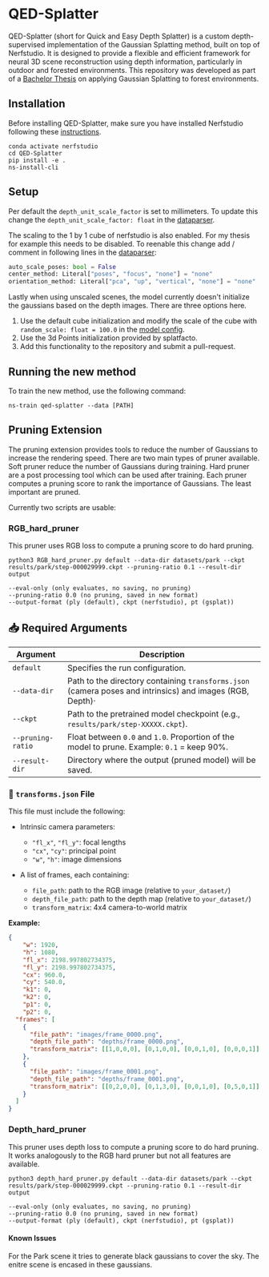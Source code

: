# QED-Splatter
QED-Splatter (short for Quick and Easy Depth Splatter) is a custom depth-supervised implementation of the Gaussian Splatting method, built on top of Nerfstudio. 
It is designed to provide a flexible and efficient framework for neural 3D scene reconstruction using depth information, particularly in outdoor and forested environments. 
This repository was developed as part of a [Bachelor Thesis](https://github.com/leggedrobotics/forest-digital-twin) on applying Gaussian Splatting to forest environments.

## Installation
Before installing QED-Splatter, make sure you have installed Nerfstudio following these [instructions](https://docs.nerf.studio/en/latest/quickstart/installation.html).
```
conda activate nerfstudio
cd QED-Splatter
pip install -e .
ns-install-cli
```

## Setup
Per default the `depth_unit_scale_factor` is set to millimeters. To update this change the `depth_unit_scale_factor: float` in the [dataparser](qed_splatter/dataparser.py).

The scaling to the 1 by 1 cube of nerfstudio is also enabled. For my thesis for example this needs to be disabled. To reenable this change add / comment in following lines in the [dataparser](qed_splatter/dataparser.py):
```python
auto_scale_poses: bool = False
center_method: Literal["poses", "focus", "none"] = "none"
orientation_method: Literal["pca", "up", "vertical", "none"] = "none"
```

Lastly when using unscaled scenes, the model currently doesn't initialize the gaussians based on the depth images. There are three options here.
1. Use the default cube initialization and modify the scale of the cube with `random_scale: float = 100.0` in the [model config](qed_splatter/model.py).
2. Use the 3d Points initialization provided by splatfacto.
3. Add this functionality to the repository and submit a pull-request.

## Running the new method
To train the new method, use the following command:
```
ns-train qed-splatter --data [PATH]
```

## Pruning Extension

The pruning extension provides tools to reduce the number of Gaussians to increase the rendering speed. There are two main types of pruner available. Soft pruner reduce the number of Gaussians during training. Hard pruner are a post processing tool which can be used after training. Each pruner computes a pruning score to rank the importance of Gaussians. The least important are pruned.

Currently two scripts are usable:

### RGB_hard_pruner
This pruner uses RGB loss to compute a pruning score to do hard pruning.
```
python3 RGB_hard_pruner.py default --data-dir datasets/park --ckpt results/park/step-000029999.ckpt --pruning-ratio 0.1 --result-dir output

--eval-only (only evaluates, no saving, no pruning)  
--pruning-ratio 0.0 (no pruning, saved in new format)  
--output-format (ply (default), ckpt (nerfstudio), pt (gsplat))
```

## 📥 Required Arguments

| Argument          | Description                                                                 |
|-------------------|-----------------------------------------------------------------------------|
| `default`         | Specifies the run configuration.   |
| `--data-dir`      | Path to the directory containing `transforms.json` (camera poses and intrinsics) and images (RGB, Depth)· |
| `--ckpt`          | Path to the pretrained model checkpoint (e.g., `results/park/step-XXXXX.ckpt`). |
| `--pruning-ratio` | Float between `0.0` and `1.0`. Proportion of the model to prune. Example: `0.1` = keep 90%. |
| `--result-dir`    | Directory where the output (pruned model) will be saved.                |


### 🔧 `transforms.json` File

This file must include the following:

- Intrinsic camera parameters:
  - `"fl_x"`, `"fl_y"`: focal lengths
  - `"cx"`, `"cy"`: principal point
  - `"w"`, `"h"`: image dimensions

- A list of frames, each containing:
  - `file_path`: path to the RGB image (relative to `your_dataset/`)
  - `depth_file_path`: path to the depth map (relative to `your_dataset/`)
  - `transform_matrix`: 4x4 camera-to-world matrix

**Example:**
```json
{
    "w": 1920,
    "h": 1080,
    "fl_x": 2198.997802734375,
    "fl_y": 2198.997802734375,
    "cx": 960.0,
    "cy": 540.0,
    "k1": 0,
    "k2": 0,
    "p1": 0,
    "p2": 0,
  "frames": [
    {
      "file_path": "images/frame_0000.png",
      "depth_file_path": "depths/frame_0000.png",
      "transform_matrix": [[1,0,0,0], [0,1,0,0], [0,0,1,0], [0,0,0,1]]
    },
    {
      "file_path": "images/frame_0001.png",
      "depth_file_path": "depths/frame_0001.png",
      "transform_matrix": [[0,2,0,0], [0,1,3,0], [0,0,1,0], [0,5,0,1]]
    }
  ]
}
```


### Depth_hard_pruner
This pruner uses depth loss to compute a pruning score to do hard pruning. It works analogously to the RGB hard pruner but not all features are available.
```
python3 depth_hard_pruner.py default --data-dir datasets/park --ckpt results/park/step-000029999.ckpt --pruning-ratio 0.1 --result-dir output

--eval-only (only evaluates, no saving, no pruning)  
--pruning-ratio 0.0 (no pruning, saved in new format)  
--output-format (ply (default), ckpt (nerfstudio), pt (gsplat))
```

#### Known Issues
For the Park scene it tries to generate black gaussians to cover the sky. The enitre scene is encased in these gaussians.
